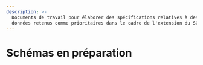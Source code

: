 ```yaml
---
description: >-
  Documents de travail pour élaborer des spécifications relatives à des jeux de
  données retenus comme prioritaires dans le cadre de l'extension du SCDL
---
```


# Schémas en préparation



